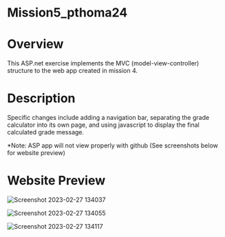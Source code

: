 # Mission5_pthoma24

# Overview
This ASP.net exercise implements the MVC (model-view-controller) structure to the web app created in mission 4.
# Description
Specific changes include adding a navigation bar, separating the grade calculator into its own page, and using javascript to display the final calculated grade message.

*Note: ASP app will not view properly with github (See screenshots below for website preview)

# Website Preview

![Screenshot 2023-02-27 134037](https://user-images.githubusercontent.com/103624496/221684158-2ed99515-ce4b-480b-82ea-9bd0a2598450.png)


![Screenshot 2023-02-27 134055](https://user-images.githubusercontent.com/103624496/221684330-56ee11da-f00a-478c-b262-df90a7225aaa.png)


![Screenshot 2023-02-27 134117](https://user-images.githubusercontent.com/103624496/221684512-0ea3e56a-24a8-47d4-920e-4493fa66828f.png)
